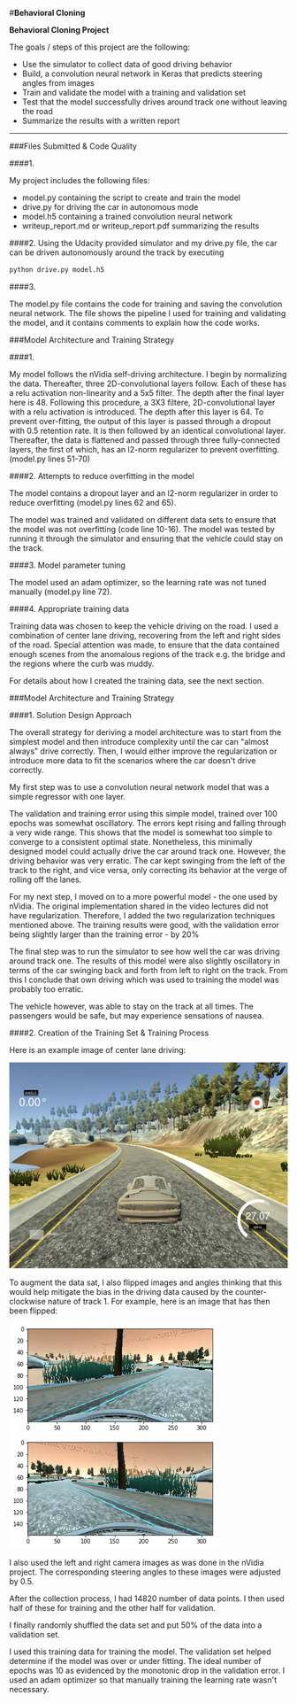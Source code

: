 #**Behavioral Cloning** 

**Behavioral Cloning Project**

The goals / steps of this project are the following:
* Use the simulator to collect data of good driving behavior
* Build, a convolution neural network in Keras that predicts steering angles from images
* Train and validate the model with a training and validation set
* Test that the model successfully drives around track one without leaving the road
* Summarize the results with a written report


[//]: # (Image References)

[image2]: ./examples/centerdriving.png
[image4]: ./examples/placeholder_small.png "Left Image"
[image5]: ./examples/placeholder_small.png "Right Image"
[image6]: ./examples/preflip.png "Normal Image"
[image7]: ./examples/postflip.png "Flipped Image"

---
###Files Submitted & Code Quality

####1.

My project includes the following files:
* model.py containing the script to create and train the model
* drive.py for driving the car in autonomous mode
* model.h5 containing a trained convolution neural network 
* writeup_report.md or writeup_report.pdf summarizing the results

####2.
Using the Udacity provided simulator and my drive.py file, the car can be driven autonomously around the track by executing 
```sh
python drive.py model.h5
```

####3.

The model.py file contains the code for training and saving the convolution neural network. The file shows the pipeline I used for training and validating the model, and it contains comments to explain how the code works.

###Model Architecture and Training Strategy

####1. 

My model follows the nVidia self-driving architecture. I begin by normalizing the data. Thereafter, three 2D-convolutional layers follow. Each of these has a relu activation non-linearity and a 5x5 filter. The depth after the final layer here is 48. Following this procedure, a 3X3 filtere, 2D-convolutional layer with a relu activation is introduced. The depth after this layer is 64. To prevent over-fitting, the output of this layer is passed through a dropout with 0.5 retention rate. It is then followed by an identical convolutional layer. Thereafter, the data is flattened and passed through three fully-connected layers, the first of which, has an l2-norm regularizer to prevent overfitting. (model.py lines 51-70)

####2. Attempts to reduce overfitting in the model

The model contains a dropout layer and an l2-norm regularizer in order to reduce overfitting (model.py lines 62 and 65). 

The model was trained and validated on different data sets to ensure that the model was not overfitting (code line 10-16). The model was tested by running it through the simulator and ensuring that the vehicle could stay on the track.

####3. Model parameter tuning

The model used an adam optimizer, so the learning rate was not tuned manually (model.py line 72).

####4. Appropriate training data

Training data was chosen to keep the vehicle driving on the road. I used a combination of center lane driving, recovering from the left and right sides of the road. Special attention was made, to ensure that the data contained enough scenes from the anomalous regions of the track e.g. the bridge and the regions where the curb was muddy.

For details about how I created the training data, see the next section. 

###Model Architecture and Training Strategy

####1. Solution Design Approach

The overall strategy for deriving a model architecture was to start from the simplest model and then introduce complexity until the car can "almost always" drive correctly. Then, I would either improve the regularization or introduce more data to fit the scenarios where the car doesn't drive correctly. 

My first step was to use a convolution neural network model that was a simple regressor with one layer.

The validation and training error using this simple model, trained over 100 epochs was somewhat oscillatory. The errors kept rising and falling through a very wide range. This shows that the model is somewhat too simple to converge to a consistent optimal state. Nonetheless, this minimally designed model could actually drive the car around track one. However, the driving behavior was very erratic. The car kept swinging from the left of the track to the right, and vice versa, only correcting its behavior at the verge of rolling off the lanes.

For my next step, I moved on to a more powerful model - the one used by nVidia. The original implementation shared in the video lectures did not have regularization. Therefore, I added the two regularization techniques mentioned above. The training results were good, with the validation error being slightly larger than the training error - by 20%

The final step was to run the simulator to see how well the car was driving around track one. The results of this model were also slightly oscillatory in terms of the car swinging back and forth from left to right on the track. From this I conclude that own driving which was used to training the model was probably too erratic. 

The vehicle however, was able to stay on the track at all times. The passengers would be safe, but may experience sensations of nausea.


####2. Creation of the Training Set & Training Process

Here is an example image of center lane driving:

![alt text][image2] 

To augment the data sat, I also flipped images and angles thinking that this would help mitigate the bias in the driving data caused by the counter-clockwise nature of track 1. For example, here is an image that has then been flipped:

![alt text][image6]
![alt text][image7]

I also used the left and right camera images as was done in the nVidia project. The corresponding steering angles to these images were adjusted by 0.5.

After the collection process, I had 14820 number of data points. I then used half of these for training and the other half for validation.


I finally randomly shuffled the data set and put 50% of the data into a validation set. 

I used this training data for training the model. The validation set helped determine if the model was over or under fitting. The ideal number of epochs was 10 as evidenced by the monotonic drop in the validation error. I used an adam optimizer so that manually training the learning rate wasn't necessary.
